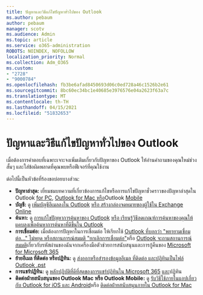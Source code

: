 ```yaml
---
title: ปัญหาและวิธีแก้ไขปัญหาทั่วไปของ Outlook
ms.author: pebaum
author: pebaum
manager: scotv
ms.audience: Admin
ms.topic: article
ms.service: o365-administration
ROBOTS: NOINDEX, NOFOLLOW
localization_priority: Normal
ms.collection: Adm_O365
ms.custom:
- "2728"
- "9000784"
ms.openlocfilehash: fb3be6afad8450693d06c0ed728a46c1526b2e61
ms.sourcegitcommit: 8bc60ec34bc1e40685e3976576e04a2623f63a7c
ms.translationtype: MT
ms.contentlocale: th-TH
ms.lasthandoff: 04/15/2021
ms.locfileid: "51832653"
---
```

# <a name="outlook-common-issues-and-resolutions"></a>ปัญหาและวิธีแก้ไขปัญหาทั่วไปของ Outlook

เมื่อต้องการคําตอบที่เฉพาะเจาะจงเพิ่มเติมเกี่ยวกับปัญหาของ Outlook ให้อ่านคําถามของคุณใหม่ช่วงสั้นๆ และใส่ข้อผิดพลาดที่คุณพบหรือฟีเจอร์ที่คุณใช้งาน

ต่อไปนี้เป็นหัวข้อที่ร้องขอบ่อยบางส่วน:

- **ปัญหาล่าสุด:**  เยี่ยมชมบทความที่เกี่ยวข้องการแก้ไขหรือการแก้ไขปัญหาชั่วคราวของปัญหาล่าสุดใน Outlook [for PC](https://support.office.com/article/ecf61305-f84f-4e13-bb73-95a214ac1230), [Outlook for Mac หรือ](https://support.office.com/article/54afa5e3-db38-422a-9d94-3b55330ded8e)Outlook [Mobile](https://support.office.com/article/a264ef01-9c88-48fb-9285-7017e4f31f02)
- **บัญชี:**  ดู [เพิ่มบัญชีอีเมลลงใน Outlook](https://support.office.com/article/6e27792a-9267-4aa4-8bb6-c84ef146101b) [หรือ สร้างกล่องจดหมายของผู้ใช้ใน Exchange Online](https://docs.microsoft.com/Exchange/recipients-in-exchange-online/create-user-mailboxes)
- **ค้นหา:**  ดู [การแก้ไขปัญหาการค้นหาของ Outlook](https://support.office.com/article/2556b11f-f4d8-46be-b0a7-de33a3f4f066) [หรือ เรียนรู้วิธีลดเกณฑ์การค้นหาของคุณให้แคบลงเพื่อค้นหาการค้นหาที่ดีขึ้นใน Outlook](https://support.office.com/article/D824D1E9-A255-4C8A-8553-276FB895A8DA)
- **การเชื่อมต่อ:**  เมื่อต้องการปัญหาในการเชื่อมต่อ ให้เรียกใช้ [Outlook ที่บอกว่า "พยายามเชื่อมต่อ..." ไม่หยุด หรือสถานการณ์สมมติ "ยกเลิกการเชื่อมต่อ"](https://aka.ms/SaRA-OutlookDisconnect)หรือ [Outlook จะถามสถานการณ์สมมติ](https://aka.ms/SaRA-OutlookPwdPrompt)เกี่ยวกับรหัสผ่านของฉันจากเครื่องมือตัวช่วยการสนับสนุนและการกู้คืนของ [Microsoft for Microsoft 365](https://diagnostics.outlook.com/#/)
- **ย้ายอีเมล ที่ติดต่อ หรือปฏิทิน:**  ดู [ส่งออกหรือสํารองข้อมูลอีเมล ที่ติดต่อ และปฏิทินเป็นไฟล์ Outlook .pst](https://support.office.com/article/14252b52-3075-4e9b-be4e-ff9ef1068f91)
- **การแชร์ปฏิทิน:**  ดู  [หลักปฏิบัติที่ดีที่สุดของการแชร์ปฏิทินใน Microsoft 365](https://support.office.com/article/b576ecc3-0945-4d75-85f1-5efafb8a37b4)  [และ](https://support.office.com/article/D93F72D3-2361-4E0D-8D6A-5C4939C17F39)ปฏิทิน
- **ติดต่อฝ่ายสนับสนุนของ Outlook Mac หรือ Outlook Mobile:**  ดู [รับวิธีใช้ภายในแอปเกี่ยวกับ Outlook for iOS และ Android](https://support.office.com/article/218a22d1-9fa5-4889-b689-de1c63493243)หรือ [ติดต่อฝ่ายสนับสนุนภายใน Outlook for Mac](https://support.office.com/article/d0410177-8e65-4487-93f7-206a3a3d71a8)
